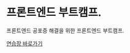 # 프론트엔드 부트캠프.
프론트엔드 공포증 해결을 위한 프론트엔드 부트캠프. 

[연습장 바로가기](https://s3.ap-northeast-2.amazonaws.com/frontend-bootcamp/index.html)
